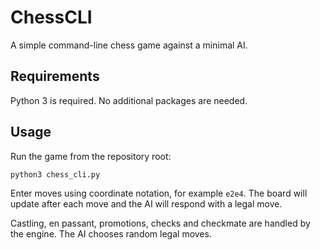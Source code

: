 # ChessCLI

A simple command-line chess game against a minimal AI.

## Requirements

Python 3 is required. No additional packages are needed.

## Usage

Run the game from the repository root:

```bash
python3 chess_cli.py
```

Enter moves using coordinate notation, for example `e2e4`. The board will
update after each move and the AI will respond with a legal move.

Castling, en passant, promotions, checks and checkmate are handled by the
engine. The AI chooses random legal moves.
